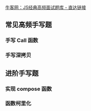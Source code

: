 [牛客网：JS经典高频面试题库 - 直达链接](https://www.nowcoder.com/exam/oj?page=1&pageSize=50&search=&tab=JS%E7%AF%87&topicId=271)

## 常见高频手写题

### 手写 Call 函数

### 手写深拷贝

## 进阶手写题

### 实现 compose 函数

### 函数柯里化


